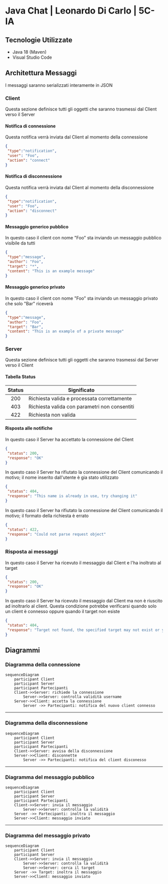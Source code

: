 # Java Chat | Leonardo Di Carlo | 5C-IA

## Tecnologie Utilizzate
- Java 18 (Maven)
- Visual Studio Code

## Architettura Messaggi
I messaggi saranno serializzati interamente in JSON

### Client
Questa sezione definisce tutti gli oggetti che saranno trasmessi dal Client verso il Server

#### Notifica di connessione
Questa notifica verrà inviata dal Client al momento della connessione
```json
{
 "type":"notification",
 "user": "Foo",
 "action": "connect"
}
```
#### Notifica di disconnessione
Questa notifica verrà inviata dal Client al momento della disconnessione
```json
{
 "type":"notification",
 "user": "Foo",
 "action": "disconnect"
}
```

#### Messaggio generico pubblico
In questo caso il client con nome "Foo" sta inviando un messaggio pubblico visibile da tutti
```json
{
 "type":"message",
 "author": "Foo",
 "target": "*",
 "content": "This is an example message"
}
```
#### Messaggio generico privato
In questo caso il client con nome "Foo" sta inviando un messaggio privato che solo "Bar" riceverà
```json
{
 "type":"message",
 "author": "Foo",
 "target": "Bar",
 "content": "This is an example of a private message"
}
```

### Server
Questa sezione definisce tutti gli oggetti che saranno trasmessi dal Server verso il Client

#### Tabella Status
| Status | Significato  |
|:-:|---|
| 200  | Richiesta valida e processata correttamente  |
| 403 | Richiesta valida con parametri non consentiti |
| 422 | Richiesta non valida |

#### Risposta alle notifiche
In questo caso il Server ha accettato la connessione del Client
```json
{
 "status": 200,
 "response": "OK"
}
```
In questo caso il Server ha rifiutato la connessione del Client comunicando il motivo; il nome inserito dall'utente è gia stato utilizzato
```json
{
 "status": 404,
 "response": "This name is already in use, try changing it"
}
```
In questo caso il Server ha rifiutato la connessione del Client comunicando il motivo; 
il formato della richiesta è errato
```json
{
 "status": 422,
 "response": "Could not parse request object"
}
```

### Risposta ai messaggi
In questo caso il Server ha ricevuto il messaggio dal Client e l'ha inoltrato al target
```json
{
 "status": 200,
 "response": "OK"
}
```
In questo caso il Server ha ricevuto il messaggio dal Client ma non è riuscito ad inoltrarlo al client.
Questa condizione potrebbe verificarsi quando solo un client è connesso oppure quando il target non esiste
```json
{
 "status": 404,
 "response": "Target not found, the specified target may not exist or you're the only client connected"
}
```

## Diagrammi

### Diagramma della connessione
```mermaid
sequenceDiagram
    participant Client
    participant Server
    participant Partecipanti
    Client->>Server: richiede la connessione
        Server->>Server: controlla validità username
    Server->>Client: accetta la connessione
        Server ->> Partecipanti: notifica del nuovo client connesso
```
---
### Diagramma della disconnessione
```mermaid
sequenceDiagram
    participant Client
    participant Server
    participant Partecipanti
    Client->>Server: avvisa della disconnessione
    Server->>Client: disconnette
        Server ->> Partecipanti: notifica del client disconesso
```
---
### Diagramma del messaggio pubblico
```mermaid
sequenceDiagram
    participant Client
    participant Server
    participant Partecipanti
    Client->>Server: invia il messaggio
        Server->>Server: controlla la validità
    Server ->> Partecipanti: inoltra il messaggio
    Server->>Client: messaggio inviato
```
---
### Diagramma del messaggio privato
```mermaid
sequenceDiagram
    participant Client
    participant Server
    Client->>Server: invia il messaggio
        Server->>Server: controlla la validità
        Server->>Server: cerca il target
    Server ->> Target: inoltra il messaggio
    Server->>Client: messaggio inviato
```
